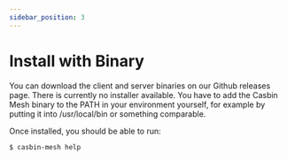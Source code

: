 ```yaml
---
sidebar_position: 3
---
```


# Install with Binary

You can download the client and server binaries on our Github releases page. There is currently no installer available. You have to add the Casbin Mesh binary to the PATH in your environment yourself, for example by putting it into /usr/local/bin or something comparable.

Once installed, you should be able to run:

```bash
$ casbin-mesh help
```
